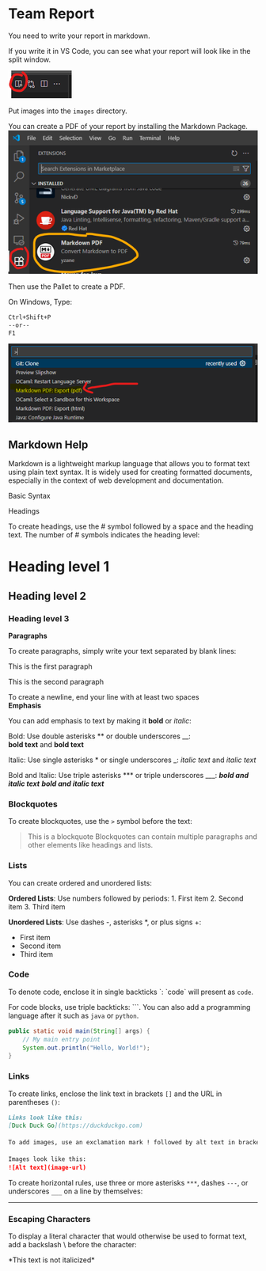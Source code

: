 # Team Report

You need to write your report in markdown. 

If you write it in VS Code, you can see what your report will look like in the split window.  

![Split Window](../images/split_window.png)

Put images into the `images` directory.  

You can create a PDF of your report by installing the Markdown Package.  
![Markdown Package](../images/markdown_package.png)  

Then use the Pallet to create a PDF. 

On Windows, Type:  
```
Ctrl+Shift+P
--or--
F1
```
![Palette](../images/palette_pdf.png)

## Markdown Help
Markdown is a lightweight markup language that allows you to format text using plain text syntax. It is widely used for creating formatted documents, especially in the context of web development and documentation.

Basic Syntax

Headings

To create headings, use the # symbol followed by a space and the heading text. The number of # symbols indicates the heading level:

# Heading level 1
## Heading level 2
### Heading level 3
**Paragraphs**  

To create paragraphs, simply write your text separated by blank lines:

This is the first paragraph

This is the second paragraph

To create a newline, end your line with at least two spaces  
**Emphasis**

You can add emphasis to text by making it **bold** or *italic*:

Bold: Use double asterisks \*\* or double underscores \_\_:   
**bold text** and __bold text__

Italic: Use single asterisks \* or single underscores \_: *italic text* and _italic text_

Bold and Italic: Use triple asterisks *** or triple underscores ___: ***bold and italic text*** ___bold and italic text___

### Blockquotes

To create blockquotes, use the `>` symbol before the text:

> This is a blockquote
Blockquotes can contain multiple paragraphs and other elements like headings and lists.

### Lists 

You can create ordered and unordered lists:

**Ordered Lists**: Use numbers followed by periods: 1. First item 2. Second item 3. Third item

**Unordered Lists**: Use dashes -, asterisks \*, or plus signs +: 
- First item
- Second item  
- Third item  

### Code

To denote code, enclose it in single backticks \`: \`code\` will present as `code`.   

For code blocks, use triple backticks: \`\`\`. You can also add a programming language after it such as `java` or `python`.

```java
public static void main(String[] args) {
    // My main entry point
    System.out.println("Hello, World!");
}
```

### Links
To create links, enclose the link text in brackets `[]` and the URL in parentheses `()`:
```markdown
Links look like this:  
[Duck Duck Go](https://duckduckgo.com)

To add images, use an exclamation mark ! followed by alt text in brackets [] and the image URL in parentheses ():

Images look like this:
![Alt text](image-url)

```

To create horizontal rules, use three or more asterisks `***`, dashes `---`, or underscores `___` on a line by themselves:

---

### Escaping Characters

To display a literal character that would otherwise be used to format text, add a backslash \ before the character:

\*This text is not italicized\*


